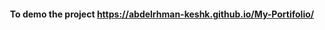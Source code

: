 <h4 align="center">To demo the project <a href="https://abdelrhman-keshk.github.io/My-Portifolio/">https://abdelrhman-keshk.github.io/My-Portifolio/</a></h4> 
